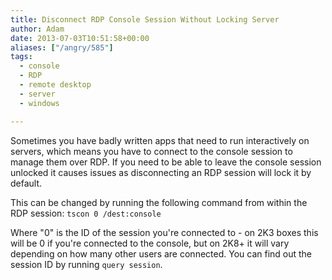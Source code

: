 ```yaml
---
title: Disconnect RDP Console Session Without Locking Server
author: Adam
date: 2013-07-03T10:51:58+00:00
aliases: ["/angry/585"]
tags:
  - console
  - RDP
  - remote desktop
  - server
  - windows

---
```

Sometimes you have badly written apps that need to run interactively on servers, which means you have to connect to the console session to manage them over RDP. If you need to be able to leave the console session unlocked it causes issues as disconnecting an RDP session will lock it by default.

This can be changed by running the following command from within the RDP session:
`tscon 0 /dest:console`

Where "0" is the ID of the session you're connected to - on 2K3 boxes this will be 0 if you're connected to the console, but on 2K8+ it will vary depending on how many other users are connected. You can find out the session ID by running `query session`.
